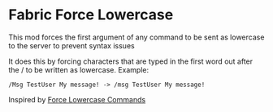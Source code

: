 # Fabric Force Lowercase

This mod forces the first argument of any command to be sent as lowercase to the server to prevent syntax issues

It does this by forcing characters that are typed in the first word out after the / to be written as lowercase.
Example:

`/Msg TestUser My message! -> /msg TestUser My message!`


Inspired by [Force Lowercase Commands](https://modrinth.com/mod/force-lowercase-commands)
